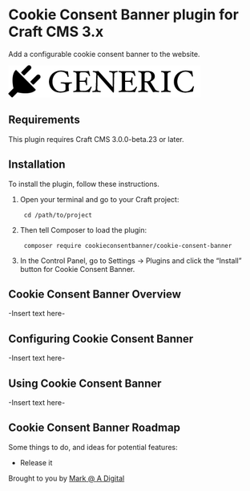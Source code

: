 # Cookie Consent Banner plugin for Craft CMS 3.x

Add a configurable cookie consent banner to the website.

![Screenshot](resources/img/plugin-logo.png)

## Requirements

This plugin requires Craft CMS 3.0.0-beta.23 or later.

## Installation

To install the plugin, follow these instructions.

1. Open your terminal and go to your Craft project:

        cd /path/to/project

2. Then tell Composer to load the plugin:

        composer require cookieconsentbanner/cookie-consent-banner

3. In the Control Panel, go to Settings → Plugins and click the “Install” button for Cookie Consent Banner.

## Cookie Consent Banner Overview

-Insert text here-

## Configuring Cookie Consent Banner

-Insert text here-

## Using Cookie Consent Banner

-Insert text here-

## Cookie Consent Banner Roadmap

Some things to do, and ideas for potential features:

* Release it

Brought to you by [Mark @ A Digital](https://adigital.agency)
